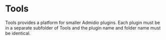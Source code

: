 # Tools

Tools provides a platform for smaller Admidio plugins.  Each plugin must be in a separate subfolder of Tools and the plugin name and folder name must be identical.

